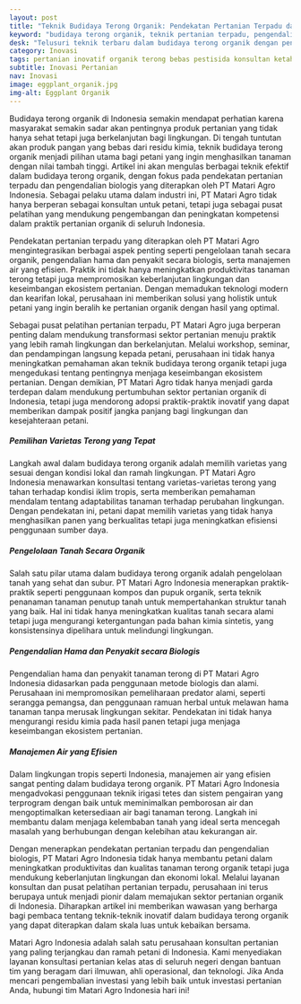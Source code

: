 ```yaml
---
layout: post
title: "Teknik Budidaya Terong Organik: Pendekatan Pertanian Terpadu dan Pengendalian Biologis"
keyword: "budidaya terong organik, teknik pertanian terpadu, pengendalian biologis, konsultan pertanian, pelatihan pertanian, PT Matari Agro Indonesia"
desk: "Telusuri teknik terbaru dalam budidaya terong organik dengan pendekatan pertanian terpadu dan pengendalian biologis di PT Matari Agro Indonesia"
category: Inovasi
tags: pertanian inovatif organik terong bebas pestisida konsultan ketahanan pangan
subtitle: Inovasi Pertanian
nav: Inovasi
image: eggplant_organik.jpg
img-alt: Eggplant Organik
---
```


Budidaya terong organik di Indonesia semakin mendapat perhatian karena masyarakat semakin sadar akan pentingnya produk pertanian yang tidak hanya sehat tetapi juga berkelanjutan bagi lingkungan. Di tengah tuntutan akan produk pangan yang bebas dari residu kimia, teknik budidaya terong organik menjadi pilihan utama bagi petani yang ingin menghasilkan tanaman dengan nilai tambah tinggi. Artikel ini akan mengulas berbagai teknik efektif dalam budidaya terong organik, dengan fokus pada pendekatan pertanian terpadu dan pengendalian biologis yang diterapkan oleh PT Matari Agro Indonesia. Sebagai pelaku utama dalam industri ini, PT Matari Agro tidak hanya berperan sebagai konsultan untuk petani, tetapi juga sebagai pusat pelatihan yang mendukung pengembangan dan peningkatan kompetensi dalam praktik pertanian organik di seluruh Indonesia.

Pendekatan pertanian terpadu yang diterapkan oleh PT Matari Agro mengintegrasikan berbagai aspek penting seperti pengelolaan tanah secara organik, pengendalian hama dan penyakit secara biologis, serta manajemen air yang efisien. Praktik ini tidak hanya meningkatkan produktivitas tanaman terong tetapi juga mempromosikan keberlanjutan lingkungan dan keseimbangan ekosistem pertanian. Dengan memadukan teknologi modern dan kearifan lokal, perusahaan ini memberikan solusi yang holistik untuk petani yang ingin beralih ke pertanian organik dengan hasil yang optimal.

Sebagai pusat pelatihan pertanian terpadu, PT Matari Agro juga berperan penting dalam mendukung transformasi sektor pertanian menuju praktik yang lebih ramah lingkungan dan berkelanjutan. Melalui workshop, seminar, dan pendampingan langsung kepada petani, perusahaan ini tidak hanya meningkatkan pemahaman akan teknik budidaya terong organik tetapi juga mengedukasi tentang pentingnya menjaga keseimbangan ekosistem pertanian. Dengan demikian, PT Matari Agro tidak hanya menjadi garda terdepan dalam mendukung pertumbuhan sektor pertanian organik di Indonesia, tetapi juga mendorong adopsi praktik-praktik inovatif yang dapat memberikan dampak positif jangka panjang bagi lingkungan dan kesejahteraan petani.

##### Pemilihan Varietas Terong yang Tepat
Langkah awal dalam budidaya terong organik adalah memilih varietas yang sesuai dengan kondisi lokal dan ramah lingkungan. PT Matari Agro Indonesia menawarkan konsultasi tentang varietas-varietas terong yang tahan terhadap kondisi iklim tropis, serta memberikan pemahaman mendalam tentang adaptabilitas tanaman terhadap perubahan lingkungan. Dengan pendekatan ini, petani dapat memilih varietas yang tidak hanya menghasilkan panen yang berkualitas tetapi juga meningkatkan efisiensi penggunaan sumber daya.

##### Pengelolaan Tanah Secara Organik
Salah satu pilar utama dalam budidaya terong organik adalah pengelolaan tanah yang sehat dan subur. PT Matari Agro Indonesia menerapkan praktik-praktik seperti penggunaan kompos dan pupuk organik, serta teknik penanaman tanaman penutup tanah untuk mempertahankan struktur tanah yang baik. Hal ini tidak hanya meningkatkan kualitas tanah secara alami tetapi juga mengurangi ketergantungan pada bahan kimia sintetis, yang konsistensinya dipelihara untuk melindungi lingkungan.

##### Pengendalian Hama dan Penyakit secara Biologis
Pengendalian hama dan penyakit tanaman terong di PT Matari Agro Indonesia didasarkan pada penggunaan metode biologis dan alami. Perusahaan ini mempromosikan pemeliharaan predator alami, seperti serangga pemangsa, dan penggunaan ramuan herbal untuk melawan hama tanaman tanpa merusak lingkungan sekitar. Pendekatan ini tidak hanya mengurangi residu kimia pada hasil panen tetapi juga menjaga keseimbangan ekosistem pertanian.

##### Manajemen Air yang Efisien
Dalam lingkungan tropis seperti Indonesia, manajemen air yang efisien sangat penting dalam budidaya terong organik. PT Matari Agro Indonesia mengadvokasi penggunaan teknik irigasi tetes dan sistem pengairan yang terprogram dengan baik untuk meminimalkan pemborosan air dan mengoptimalkan ketersediaan air bagi tanaman terong. Langkah ini membantu dalam menjaga kelembaban tanah yang ideal serta mencegah masalah yang berhubungan dengan kelebihan atau kekurangan air.

Dengan menerapkan pendekatan pertanian terpadu dan pengendalian biologis, PT Matari Agro Indonesia tidak hanya membantu petani dalam meningkatkan produktivitas dan kualitas tanaman terong organik tetapi juga mendukung keberlanjutan lingkungan dan ekonomi lokal. Melalui layanan konsultan dan pusat pelatihan pertanian terpadu, perusahaan ini terus berupaya untuk menjadi pionir dalam memajukan sektor pertanian organik di Indonesia. Diharapkan artikel ini memberikan wawasan yang berharga bagi pembaca tentang teknik-teknik inovatif dalam budidaya terong organik yang dapat diterapkan dalam skala luas untuk kebaikan bersama.

Matari Agro Indonesia adalah salah satu perusahaan konsultan pertanian yang paling terjangkau dan ramah petani di Indonesia. Kami menyediakan layanan konsultasi pertanian kelas atas di seluruh negeri dengan bantuan tim yang beragam dari ilmuwan, ahli operasional, dan teknologi. Jika Anda mencari pengembalian investasi yang lebih baik untuk investasi pertanian Anda, hubungi tim Matari Agro Indonesia hari ini!

